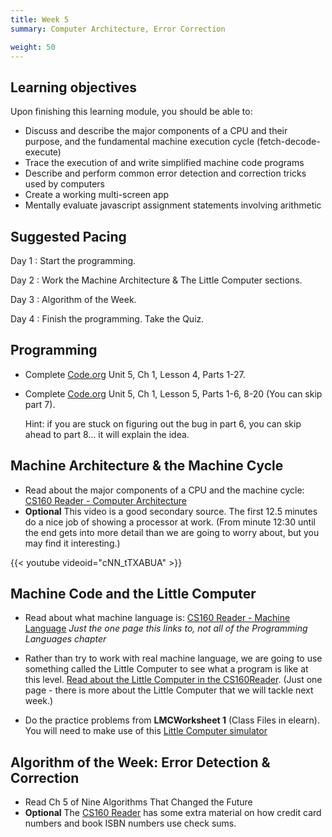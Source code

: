 ```yaml
---
title: Week 5
summary: Computer Architecture, Error Correction

weight: 50
---
```


## Learning objectives

Upon finishing this learning module, you should be able to:

* Discuss and describe the major components of a CPU and their purpose, and the fundamental machine execution cycle (fetch-decode-execute)
* Trace the execution of and write simplified machine code programs
* Describe and perform common error detection and correction tricks used by computers
* Create a working multi-screen app
* Mentally evaluate javascript assignment statements involving arithmetic

## Suggested Pacing

Day 1
: Start the programming.

Day 2
: Work the Machine Architecture & The Little Computer sections.

Day 3
: Algorithm of the Week.

Day 4
: Finish the programming. Take the Quiz.

## Programming

* Complete [Code.org](https://studio.code.org/home) Unit 5, Ch 1, Lesson 4, Parts 1-27.
* Complete [Code.org](https://studio.code.org/home) Unit 5, Ch 1, Lesson 5, Parts 1-6, 8-20 (You can skip part 7).

    Hint: if you are stuck on figuring out the bug in part 6, you can skip ahead to part 8... it will explain the idea.

## Machine Architecture & the Machine Cycle

* Read about the major components of a CPU and the machine cycle: [CS160 Reader - Computer Architecture](http://computerscience.chemeketa.edu/cs160Reader/ComputerArchitecture/index.html)
* **Optional** This video is a good secondary source. The first 12.5 minutes do a nice job of showing a processor
 at work. (From minute 12:30 until the end gets into more detail than we are going to worry about,
 but you may find it interesting.)

{{< youtube videoid="cNN_tTXABUA" >}}

## Machine Code and the Little Computer

* Read about what machine language is: [CS160 Reader - Machine Language](http://computerscience.chemeketa.edu/cs160Reader/ProgrammingLanguages/MachineLanguages.html)
*Just the one page this links to, not all of the Programming Languages chapter*

* Rather than try to work with real machine language, we are going to use something called the
Little Computer to see what a program is like at this level. [Read about the Little Computer
in the CS160Reader](http://computerscience.chemeketa.edu/cs160Reader/ProgrammingLanguages/LittleComputer1.html).
(Just one page - there is more about the Little Computer that we will tackle next week.)

* Do the practice problems from **LMCWorksheet 1** (Class Files in elearn). You will need to make
use of this [Little Computer simulator](http://computerscience.chemeketa.edu/cs160Reader/_static/littleComputer/littleComputer.html)

## Algorithm of the Week: Error Detection & Correction

* Read Ch 5 of Nine Algorithms That Changed the Future
* **Optional** The [CS160 Reader](http://computerscience.chemeketa.edu/cs160Reader/NineAlgorithms/ErrorCorrection.html)
has some extra material on how credit card numbers and book ISBN numbers use check sums.
